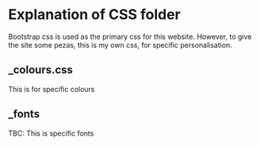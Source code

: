 # Explanation of CSS folder
Bootstrap css is used as the primary css for this website. 
However, to give the site some pezas, this is my own css, for specific personalisation. 

## _colours.css
This is for specific colours

## _fonts
TBC: This is specific fonts